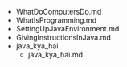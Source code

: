 - WhatDoComputersDo.md
- WhatIsProgramming.md
- SettingUpJavaEnvironment.md
- GivingInstructionsInJava.md
- java_kya_hai
	- java_kya_hai.md